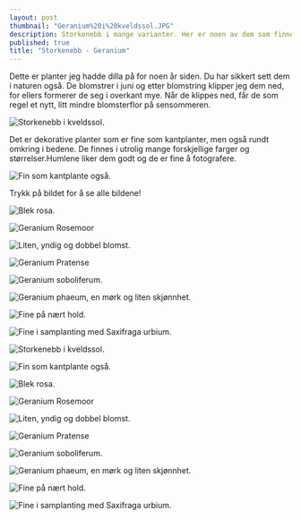 ```yaml
---
layout: post
thumbnail: "Geranium%20i%20kveldssol.JPG"
description: Storkenebb i mange varianter. Her er noen av dem som finnes i min hage.
published: true
title: "Storkenebb - Geranium"
---
```








Dette er planter jeg hadde dilla på for noen år siden. Du har sikkert sett dem i naturen også. De blomstrer i juni og etter blomstring klipper jeg dem ned, for ellers formerer de seg i overkant mye. Når de klippes ned, får de som regel et nytt, litt mindre blomsterflor på sensommeren.

![Storkenebb i kveldssol.]({{site.baseurl}}/assets/img/Geranium%20i%20kveldssol.JPG)

<!--more-->

Det er dekorative planter som er fine som kantplanter, men også rundt omkring i bedene. De finnes i utrolig mange forskjellige farger og størrelser.Humlene liker dem godt og de er fine å fotografere. 

![Fin som kantplante også.]({{site.baseurl}}/assets/img/Geranium%20cantabrigiense%20'Cambridge'%2C.JPG)

Trykk på bildet for å se alle bildene!

![Blek rosa.]({{site.baseurl}}/assets/img/Geranium%20himalayense%20'Derrick%20Cook'.JPG)

![Geranium Rosemoor]({{site.baseurl}}/assets/img/Geranium%20magnificum%20'Rosemoor'.JPG)

![Liten, yndig og dobbel blomst.]({{site.baseurl}}/assets/img/Geranium%20himalayense%20'Plenum'%20.JPG)

![Geranium Pratense]({{site.baseurl}}/assets/img/Geranium%20Pratense.JPG)

![Geranium soboliferum.]({{site.baseurl}}/assets/img/Geranium%20soboliferum.JPG)

![Geranium phaeum, en mørk og liten skjønnhet.]({{site.baseurl}}/assets/img/Geranium%20phaeum.JPG)

![Fine på nært hold.]({{site.baseurl}}/assets/img/Tett%20p%C3%A5.JPG)

![Fine i samplanting med Saxifraga urbium.]({{site.baseurl}}/assets/img/Ukjent%20Geranium.JPG)

![Storkenebb i kveldssol.]({{site.baseurl}}/assets/img/Geranium%20i%20kveldssol.JPG)

![Fin som kantplante også.]({{site.baseurl}}/assets/img/Geranium%20cantabrigiense%20'Cambridge'%2C.JPG)


![Blek rosa.]({{site.baseurl}}/assets/img/Geranium%20himalayense%20'Derrick%20Cook'.JPG)

![Geranium Rosemoor]({{site.baseurl}}/assets/img/Geranium%20magnificum%20'Rosemoor'.JPG)

![Liten, yndig og dobbel blomst.]({{site.baseurl}}/assets/img/Geranium%20himalayense%20'Plenum'%20.JPG)

![Geranium Pratense]({{site.baseurl}}/assets/img/Geranium%20Pratense.JPG)

![Geranium soboliferum.]({{site.baseurl}}/assets/img/Geranium%20soboliferum.JPG)

![Geranium phaeum, en mørk og liten skjønnhet.]({{site.baseurl}}/assets/img/Geranium%20phaeum.JPG)

![Fine på nært hold.]({{site.baseurl}}/assets/img/Tett%20p%C3%A5.JPG)

![Fine i samplanting med Saxifraga urbium.]({{site.baseurl}}/assets/img/Ukjent%20Geranium.JPG)
